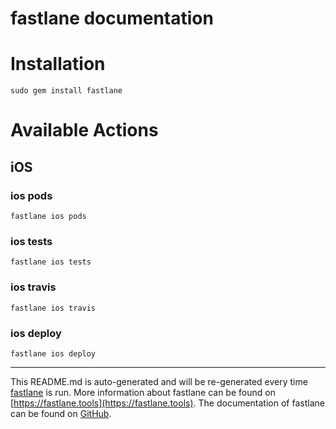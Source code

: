 fastlane documentation
================
# Installation
```
sudo gem install fastlane
```
# Available Actions
## iOS
### ios pods
```
fastlane ios pods
```

### ios tests
```
fastlane ios tests
```

### ios travis
```
fastlane ios travis
```

### ios deploy
```
fastlane ios deploy
```


----

This README.md is auto-generated and will be re-generated every time [fastlane](https://fastlane.tools) is run.
More information about fastlane can be found on [https://fastlane.tools](https://fastlane.tools).
The documentation of fastlane can be found on [GitHub](https://github.com/fastlane/fastlane/tree/master/fastlane).

